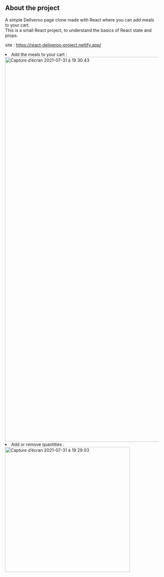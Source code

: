 ## About the project

A simple Deliveroo page clone made with React where you can add meals to your cart.  
This is a small React project, to understand the basics of React state and props.



site : https://react-deliveroo-project.netlify.app/

<li>Add the meals to your cart :</li>   

<img width="1259" alt="Capture d’écran 2021-07-31 à 19 30 43" src="https://user-images.githubusercontent.com/77752681/127747947-162ab713-30ad-49c9-a784-d46813b67c42.png">

<li>Add or remove quantities :</li>   

<img width="409" alt="Capture d’écran 2021-07-31 à 19 29 03" src="https://user-images.githubusercontent.com/77752681/127747920-2c79e7e0-36d7-4823-aecf-1553bfb21ad5.png">

